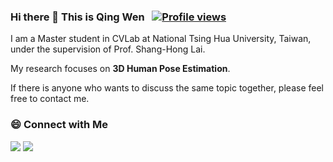 ### Hi there 👋 This is Qing Wen &nbsp;&nbsp;[![Profile views](https://komarev.com/ghpvc/?username=wenwen12321&color=brightgreen)](#)

I am a Master student in CVLab at National Tsing Hua University, Taiwan, under the supervision of Prof. Shang-Hong Lai.

My research focuses on **3D Human Pose Estimation**. 

If there is anyone who wants to discuss the same topic together, please feel free to contact me.

<!-- 
some bug on here QQ

<img  src="https://github-readme-stats.vercel.app/api?username=wenwen12321&count_private=true&hide_border=true&include_all_commits=true&show_icons=true&card_width=300" width="48%" align="left" >

<img  src="https://github-readme-stats.vercel.app/api/top-langs/?username=wenwen12321&layout=compact&langs_count=6&hide_title=true&hide_border=true" width="48%" >
-->

### 😄 Connect with Me
[![](https://img.shields.io/badge/LinkedIn-Qing%20Wen%20Yang-8E9BAE?logo=linkedin)](https://www.linkedin.com/in/qingwen-yang/)
[![](https://img.shields.io/badge/Gmail-asd82861892%40gmail.com-976666?logo=gmail)](mailto:asd82861892@gmail.com)
<!-- ![Anurag's GitHub stats](https://github-readme-stats.vercel.app/api?username=wenwen12321&show_icons=true) -->

<!--
**wenwen12321/wenwen12321** is a ✨ _special_ ✨ repository because its `README.md` (this file) appears on your GitHub profile.

Here are some ideas to get you started:

- 🔭 I’m currently working on ...
- 🌱 I’m currently learning ...
- 👯 I’m looking to collaborate on ...
- 🤔 I’m looking for help with ...
- 💬 Ask me about ...
- 📫 How to reach me: ...
- 😄 Pronouns: ...
- ⚡ Fun fact: ...
-->
